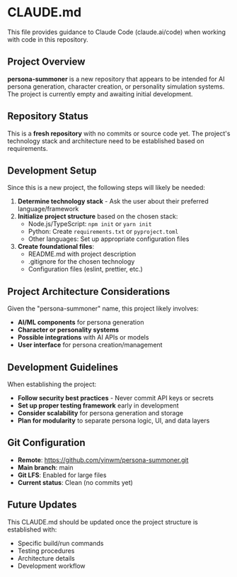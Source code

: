# CLAUDE.md

This file provides guidance to Claude Code (claude.ai/code) when working with code in this repository.

## Project Overview

**persona-summoner** is a new repository that appears to be intended for AI persona generation, character creation, or personality simulation systems. The project is currently empty and awaiting initial development.

## Repository Status

This is a **fresh repository** with no commits or source code yet. The project's technology stack and architecture need to be established based on requirements.

## Development Setup

Since this is a new project, the following steps will likely be needed:

1. **Determine technology stack** - Ask the user about their preferred language/framework
2. **Initialize project structure** based on the chosen stack:
   - Node.js/TypeScript: `npm init` or `yarn init`
   - Python: Create `requirements.txt` or `pyproject.toml`
   - Other languages: Set up appropriate configuration files
3. **Create foundational files**:
   - README.md with project description
   - .gitignore for the chosen technology
   - Configuration files (eslint, prettier, etc.)

## Project Architecture Considerations

Given the "persona-summoner" name, this project likely involves:

- **AI/ML components** for persona generation
- **Character or personality systems** 
- **Possible integrations** with AI APIs or models
- **User interface** for persona creation/management

## Development Guidelines

When establishing the project:

- **Follow security best practices** - Never commit API keys or secrets
- **Set up proper testing framework** early in development
- **Consider scalability** for persona generation and storage
- **Plan for modularity** to separate persona logic, UI, and data layers

## Git Configuration

- **Remote**: https://github.com/yinwm/persona-summoner.git
- **Main branch**: main
- **Git LFS**: Enabled for large files
- **Current status**: Clean (no commits yet)

## Future Updates

This CLAUDE.md should be updated once the project structure is established with:
- Specific build/run commands
- Testing procedures
- Architecture details
- Development workflow